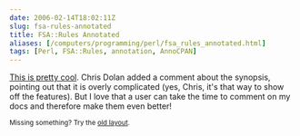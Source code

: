 ```yaml
--- 
date: 2006-02-14T18:02:11Z
slug: fsa-rules-annotated
title: FSA::Rules Annotated
aliases: [/computers/programming/perl/fsa_rules_annotated.html]
tags: [Perl, FSA::Rules, annotation, AnnoCPAN]
---
```


<p><a href="http://annocpan.org/~DWHEELER/FSA-Rules-0.23/lib/FSA/Rules.pm" title="FSA::Rules on AnnoCPAN">This is pretty cool</a>. Chris Dolan added a comment about the synopsis, pointing out that it is overly complicated (yes, Chris, it's that way to show off the features). But I love that a user can take the time to comment on my docs and therefore make them even better!</p>

<p class="past"><small>Missing something? Try the <a rel="nofollow" href="http://past.justatheory.com/computers/programming/perl/fsa_rules_annotated.html">old layout</a>.</small></p>


